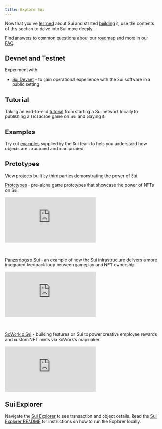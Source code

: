```yaml
---
title: Explore Sui
---
```


Now that you've [learned](../learn/index.md) about Sui and started [building](../build/index.md) it, use the contents of this section to delve into Sui more deeply.

Find answers to common questions about our [roadmap](https://github.com/MystenLabs/sui/blob/main/ROADMAP.md) and more in our [FAQ](../contribute/faq.md).

## Devnet and Testnet

Experiment with:

* [Sui Devnet](../build/devnet.md) - to gain operational experience with the Sui software in a public setting

## Tutorial

Taking an end-to-end [tutorial](../explore/tutorials.md) from starting a Sui network locally to publishing a TicTacToe game on Sui and playing it.

## Examples

Try out [examples](../explore/examples.md) supplied by the Sui team to help you understand how objects are structured and manipulated.

## Prototypes

View projects built by third parties demonstrating the power of Sui.

[Prototypes](../explore/prototypes.md) - pre-alpha game prototypes that showcase the power of NFTs on Sui:
<section class="sui-dev-video">

<iframe id="ytplayer" type="text/html" src="https://www.youtube.com/embed/sAMT5x8W3B8?autoplay=0"  frameborder="0"></iframe>
</section>

<br/>
<br/>

[Panzerdogs x Sui](../explore/panzerdogs.md) - an example of how the Sui infrastructure delivers a more integrated feedback loop between gameplay and NFT ownership.
<section class="sui-dev-video">

<iframe id="ytplayer" type="text/html" src="https://www.youtube.com/embed/Nx7hTb8dOb4?autoplay=0" frameborder="0"></iframe>
</section>

<br/>
<br/>

[SoWork x Sui](../explore/sowork.md) - building features on Sui to power creative employee rewards and custom NFT mints via SoWork's mapmaker.
<section class="sui-dev-video">

 <iframe id="ytplayer" type="text/html" src="https://www.youtube.com/embed/lwPMhpiyfmE?autoplay=0"  frameborder="0"></iframe>
</section>

## Sui Explorer

Navigate the [Sui Explorer](https://explorer.devnet.sui.io/) to see transaction and object details. Read the [Sui Explorer README](https://github.com/MystenLabs/sui/tree/main/apps/explorer#readme) for instructions on how to run the Explorer locally.

